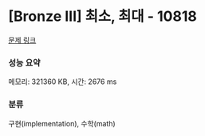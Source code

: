 # [Bronze III] 최소, 최대 - 10818 

[문제 링크](https://www.acmicpc.net/problem/10818) 

### 성능 요약

메모리: 321360 KB, 시간: 2676 ms

### 분류

구현(implementation), 수학(math)

